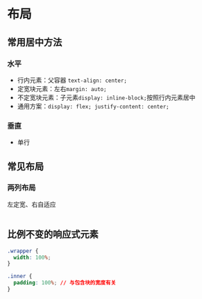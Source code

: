 # 布局

## 常用居中方法

### 水平

- 行内元素：父容器 `text-align: center;`
- 定宽块元素：左右`margin: auto;`
- 不定宽块元素：子元素`display: inline-block;`按照行内元素居中
- 通用方案：`display: flex; justify-content: center;`

### 垂直

- 单行

## 常见布局

### 两列布局

左定宽、右自适应

```

```


## 比例不变的响应式元素

```css
.wrapper {
  width: 100%;
}

.inner {
  padding: 100%; // 与包含块的宽度有关
}
```
